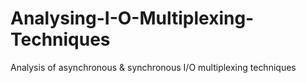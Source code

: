 # Analysing-I-O-Multiplexing-Techniques
Analysis of asynchronous &amp; synchronous I/O multiplexing techniques
